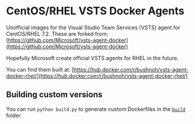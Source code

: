 # CentOS/RHEL VSTS Docker Agents

Unofficial images for the Visual Studio Team Services (VSTS) agent for CentOS/RHEL 7.2.
These are forked from: [https://github.com/Microsoft/vsts-agent-docker](https://github.com/Microsoft/vsts-agent-docker)

Hopefully Microsoft create official VSTS agents for RHEL in the future.

You can find them built at: [https://hub.docker.com/r/bushnoh/vsts-agent-docker-rhel/](https://hub.docker.com/r/bushnoh/vsts-agent-docker-rhel/)

## Building custom versions

You can run `python build.py` to generate custom Dockerfiles in the [`build`](build/) folder.
